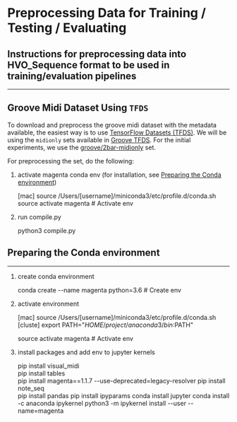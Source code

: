# Preprocessing Data for Training / Testing / Evaluating
## Instructions for preprocessing data into HVO_Sequence format to be used in training/evaluation pipelines

----

## Groove Midi Dataset Using `TFDS`

To download and preprocess the groove midi dataset with the metadata available, the easiest way is to use 
[ TensorFlow Datasets (TFDS)](https://www.tensorflow.org/datasets). We will be using the `midionly` sets available
in [Groove TFDS](https://www.tensorflow.org/datasets/catalog/groove). For the initial experiments, 
we use the [groove/2bar-midionly](https://www.tensorflow.org/datasets/catalog/groove#groove2bar-midionly) 
set.

For preprocessing the set, do the following:

1. activate magenta conda env (for installation, see [Preparing the Conda environment](#env_instructions))
    
    [mac] source /Users/[username]/miniconda3/etc/profile.d/conda.sh
    source activate magenta		        	# Activate env
    
2. run compile.py
   

    python3 compile.py


## Preparing the Conda environment<a name="env_instructions"></a>

--- 

1. create conda environment 


    conda create --name magenta python=3.6   	# Create env
    
2. activate environment


    [mac] source /Users/[username]/miniconda3/etc/profile.d/conda.sh
    [cluste] export PATH="$HOME/project/anaconda3/bin:$PATH"

    source activate magenta		        	# Activate env

3. install packages and add env to jupyter kernels


    pip install visual_midi				                        
    pip install tables 					                        
    pip install magenta==1.1.7 --use-deprecated=legacy-resolver	
    pip install note_seq				                        
    pip install pandas
    pip install ipyparams
    conda install jupyter
    conda install -c anaconda ipykernel
    python3 -m ipykernel install --user --name=magenta



